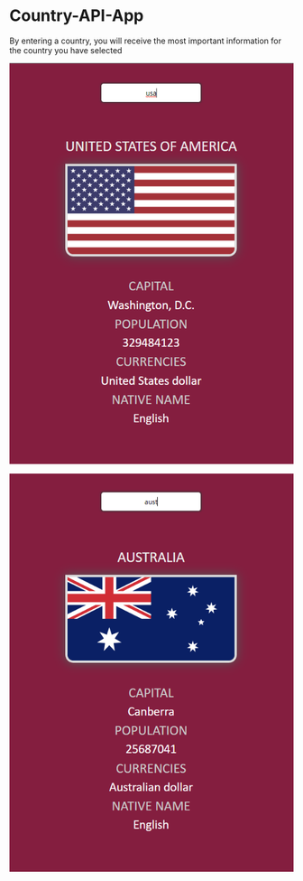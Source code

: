 # Country-API-App
By entering a country, you will receive the most important information for the country you have selected

![](images/country.png)

![](images/country2.png)
